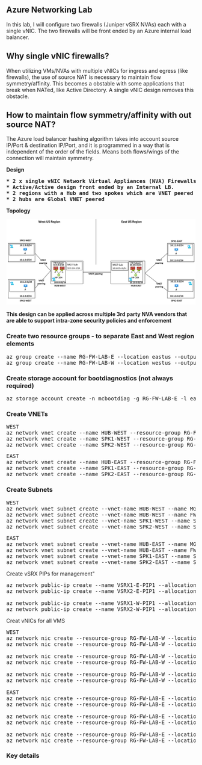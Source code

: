 ## Azure Networking Lab

In this lab, I will configure two firewalls (Juniper vSRX NVAs) each with a single vNIC. The two firewalls will be front ended by an Azure internal load balancer.

## Why single vNIC firewalls? 
When utilizing VMs/NVAs with multiple vNICs for ingress and egress (like firewalls), the use of source NAT is necessary to maintain flow symmetry/affinity. This becomes a obstable with some applications that break when NATed, like Active Directory. A single vNIC design removes this obstacle. 

## How to maintain flow symmetry/affinity with out source NAT?
The Azure load balancer hashing algorithm takes into account source IP/Port & destination IP/Port, and it is programmed in a way that is independent of the order of the fields. Means both flows/wings of the connection will maintain symmetry.

<p align="left">
<b>Design</left></b>
<pre lang= >
<b>* 2 x single vNIC Network Virtual Appliances (NVA) Firewalls (Juniper vSRX)</b>
<b>* Active/Active design front ended by an Internal LB.</b>
<b>* 2 regions with a Hub and two spokes which are VNET peered</b>
<b>* 2 hubs are Global VNET peered</b>
</pre>

<p align="left">
<b>Topology</center></b>

<kbd>![alt text](https://github.com/ManCalAzure/AzureLabs/blob/master/2_FW_NVA_HA_SINGLE_NIC_%2B_LB/topology.png)</kbd>
<p align="center">


<p align="left"><b>This design can be applied across multiple 3rd party NVA vendors that are able to support intra-zone security policies and enforcement</p></b>
</p>

### Create two resource groups - to separate East and West region elements
<pre lang= >
az group create --name RG-FW-LAB-E --location eastus --output table
az group create --name RG-FW-LAB-W --location westus --output table
</pre>

### Create storage account for bootdiagnostics (not always required)
<pre lang= >
az storage account create -n mcbootdiag -g RG-FW-LAB-E -l eastus --sku Standard_LRS
</pre>

### Create VNETs
<pre lang= >
WEST
az network vnet create --name HUB-WEST --resource-group RG-FW-LAB-W --location westus --address-prefix 10.0.0.0/16
az network vnet create --name SPK1-WEST --resource-group RG-FW-LAB-W --location westus --address-prefix 10.1.0.0/16
az network vnet create --name SPK2-WEST --resource-group RG-FW-LAB-W --location westus --address-prefix 10.2.0.0/16
</pre>
<pre lang= >
EAST
az network vnet create --name HUB-EAST --resource-group RG-FW-LAB-E --location eastus --address-prefix 10.10.0.0/16
az network vnet create --name SPK1-EAST --resource-group RG-FW-LAB-E --location eastus --address-prefix 10.11.0.0/16
az network vnet create --name SPK2-EAST --resource-group RG-FW-LAB-E --location eastus --address-prefix 10.12.0.0/16
</pre>
### Create Subnets
<pre lang= >
WEST
az network vnet subnet create --vnet-name HUB-WEST --name MGT-WEST-SUB --resource-group RG-FW-LAB-W --address-prefixes 10.0.254.0/24 --output table
az network vnet subnet create --vnet-name HUB-WEST --name FWSUB-WEST-SUB --resource-group RG-FW-LAB-W --address-prefixes 10.0.0.0/24 --output table
az network vnet subnet create --vnet-name SPK1-WEST --name SPK1-WEST-SUB --resource-group RG-FW-LAB-W --address-prefixes 10.1.0.0/24 --output table
az network vnet subnet create --vnet-name SPK2-WEST --name SPK2-WEST-SUB --resource-group RG-FW-LAB-W --address-prefixes 10.2.0.0/24 --output table
</pre>
<pre lang= >
EAST
az network vnet subnet create --vnet-name HUB-EAST --name MGT-EAST-SUB --resource-group RG-FW-LAB-E --address-prefixes 10.10.254.0/24 --output table
az network vnet subnet create --vnet-name HUB-EAST --name FWSUB-EAST-SUB --resource-group RG-FW-LAB-E --address-prefixes 10.10.0.0/24 --output table
az network vnet subnet create --vnet-name SPK1-EAST --name SPK1-EAST-SUB --resource-group RG-FW-LAB-E --address-prefixes 10.11.0.0/24 --output table
az network vnet subnet create --vnet-name SPK2-EAST --name SPK2-EAST-SUB --resource-group RG-FW-LAB-E --address-prefixes 10.12.0.0/24 --output table
</pre>

Create vSRX PIPs for management"
<pre lang= >
az network public-ip create --name VSRX1-E-PIP1 --allocation-method Static --resource-group RG-FW-LAB-E --location eastus --sku Standard
az network public-ip create --name VSRX2-E-PIP1 --allocation-method Static --resource-group RG-FW-LAB-E --location eastus --sku Standard

az network public-ip create --name VSRX1-W-PIP1 --allocation-method Static --resource-group RG-FW-LAB-W --location westus --sku Standard
az network public-ip create --name VSRX2-W-PIP1 --allocation-method Static --resource-group RG-FW-LAB-W --location westus --sku Standard
</pre>

Creat vNICs for all VMS
<pre lang= >
WEST
az network nic create --resource-group RG-FW-LAB-W --location westus --name VSRX1-W-fxp0 --vnet-name HUB-WEST --subnet MGT-WEST-SUB --public-ip-address  VSRX1-W-PIP1 --private-ip-address 10.0.254.4
az network nic create --resource-group RG-FW-LAB-W --location westus --name VSRX2-W-fxp0 --vnet-name HUB-WEST --subnet MGT-WEST-SUB --public-ip-address  VSRX2-W-PIP1 --private-ip-address 10.0.254.5

az network nic create --resource-group RG-FW-LAB-W --location westus --name VSRX1-W-ge0 --vnet-name HUB-WEST --subnet FWSUB-WEST-SUB --private-ip-address 10.0.0.4 --ip-forwarding
az network nic create --resource-group RG-FW-LAB-W --location westus --name VSRX2-W-ge0 --vnet-name HUB-WEST --subnet FWSUB-WEST-SUB --private-ip-address 10.0.0.5 --ip-forwarding

az network nic create --resource-group RG-FW-LAB-W --location westus --name VM1-SPK1-W --vnet-name SPK1-WEST --subnet SPK1-WEST-SUB --private-ip-address 10.1.0.4
az network nic create --resource-group RG-FW-LAB-W --location westus --name VM1-SPK2-W --vnet-name SPK2-WEST --subnet SPK2-WEST-SUB --private-ip-address 10.2.0.4

EAST
az network nic create --resource-group RG-FW-LAB-E --location eastus --name VSRX1-E-fxp0 --vnet-name HUB-EAST --subnet MGT-EAST-SUB --public-ip-address  VSRX1-E-PIP1 --private-ip-address 10.10.254.4
az network nic create --resource-group RG-FW-LAB-E --location eastus --name VSRX2-E-fxp0 --vnet-name HUB-EAST --subnet MGT-EAST-SUB --public-ip-address  VSRX2-E-PIP1 --private-ip-address 10.10.254.5

az network nic create --resource-group RG-FW-LAB-E --location eastus --name VSRX1-E-ge0 --vnet-name HUB-EAST --subnet FWSUB-EAST-SUB --private-ip-address 10.10.0.4 --ip-forwarding
az network nic create --resource-group RG-FW-LAB-E --location eastus --name VSRX2-E-ge0 --vnet-name HUB-EAST --subnet FWSUB-EAST-SUB --private-ip-address 10.10.0.5 --ip-forwarding

az network nic create --resource-group RG-FW-LAB-E --location eastus --name VM1-SPK1-E --vnet-name SPK1-EAST --subnet SPK1-EAST-SUB --private-ip-address 10.11.0.4
az network nic create --resource-group RG-FW-LAB-E --location eastus --name VM1-SPK2-E --vnet-name SPK2-EAST --subnet SPK2-EAST-SUB --private-ip-address 10.12.0.4
</pre>


### Key details
